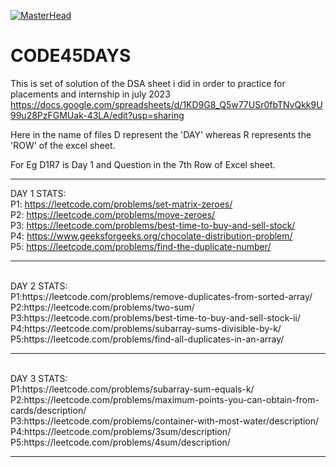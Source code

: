[![MasterHead](https://camo.githubusercontent.com/5ddf73ad3a205111cf8c686f687fc216c2946a75005718c8da5b837ad9de78c9/68747470733a2f2f7468756d62732e6766796361742e636f6d2f4576696c4e657874446576696c666973682d736d616c6c2e676966)](https://matias.ma/nsfw/)

# CODE45DAYS
This is set of solution of the DSA sheet i did in order to practice for placements and internship in july 2023
https://docs.google.com/spreadsheets/d/1KD9G8_Q5w77USr0fbTNvQkk9U99u28PzFGMUak-43LA/edit?usp=sharing

Here in the name of files D represent the 'DAY' whereas R represents the 'ROW' of the excel sheet.

For Eg D1R7 is Day 1 and Question in the 7th Row of Excel sheet. <br>
<hr>

DAY 1 STATS: <br>
P1: https://leetcode.com/problems/set-matrix-zeroes/ <br>
P2: https://leetcode.com/problems/move-zeroes/ <br>
P3: https://leetcode.com/problems/best-time-to-buy-and-sell-stock/ <br>
P4: https://www.geeksforgeeks.org/chocolate-distribution-problem/ <br>
P5: https://leetcode.com/problems/find-the-duplicate-number/ <br>
<hr><br>
DAY 2 STATS: <br>
P1:https://leetcode.com/problems/remove-duplicates-from-sorted-array/ <br>
P2:https://leetcode.com/problems/two-sum/ <br>
P3:https://leetcode.com/problems/best-time-to-buy-and-sell-stock-ii/ <br>
P4:https://leetcode.com/problems/subarray-sums-divisible-by-k/ <br>
P5:https://leetcode.com/problems/find-all-duplicates-in-an-array/ <br>
<hr><br>
DAY 3 STATS: <br>
P1:https://leetcode.com/problems/subarray-sum-equals-k/ <br>
P2:https://leetcode.com/problems/maximum-points-you-can-obtain-from-cards/description/ <br>
P3:https://leetcode.com/problems/container-with-most-water/description/ <br>
P4:https://leetcode.com/problems/3sum/description/ <br>
P5:https://leetcode.com/problems/4sum/description/  <br>
<hr>
